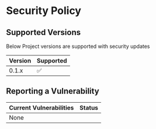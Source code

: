 # Security Policy

## Supported Versions

Below Project versions are supported with security updates

| Version | Supported          |
| ------- | ------------------ |
| 0.1.x   | :white_check_mark: |               |

## Reporting a Vulnerability

| Current Vulnerabilities | Status |
| ----------------------- | ------ |
| None                    |        |
